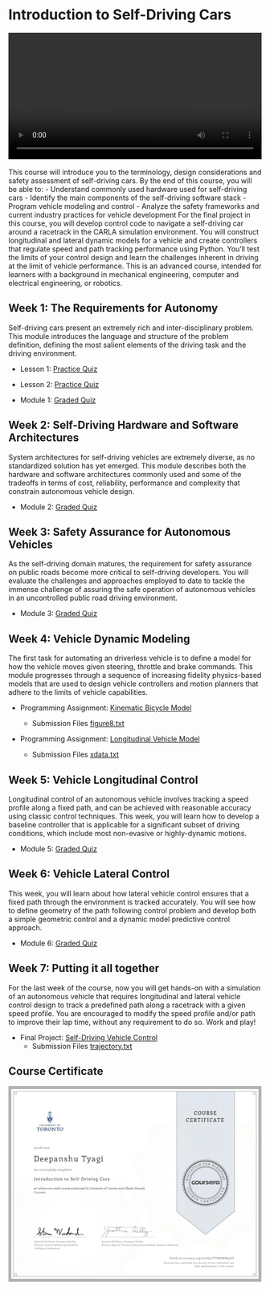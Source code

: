 # Introduction to Self-Driving Cars

<video width="100%" height="auto" loop autoplay>
  <source src="./media/video.mp4" type="video/mp4">
</video>

This course will introduce you to the terminology, design considerations and safety assessment of self-driving cars. By the end of this course, you will be able to: - Understand commonly used hardware used for self-driving cars - Identify the main components of the self-driving software stack - Program vehicle modeling and control - Analyze the safety frameworks and current industry practices for vehicle development For the final project in this course, you will develop control code to navigate a self-driving car around a racetrack in the CARLA simulation environment. You will construct longitudinal and lateral dynamic models for a vehicle and create controllers that regulate speed and path tracking performance using Python. You’ll test the limits of your control design and learn the challenges inherent in driving at the limit of vehicle performance. This is an advanced course, intended for learners with a background in mechanical engineering, computer and electrical engineering, or robotics.

## Week 1: The Requirements for Autonomy

Self-driving cars present an extremely rich and inter-disciplinary problem. This module introduces the language and structure of the problem definition, defining the most salient elements of the driving task and the driving environment.

- Lesson 1: [Practice Quiz](./Week_1/Lesson_1_Practice_Quiz.pdf)

- Lesson 2: [Practice Quiz](./Week_1/Lesson_2_Practice_Quiz.pdf)

- Module 1: [Graded Quiz](./Week_1/Module_1_Graded_Quiz.pdf)

## Week 2: Self-Driving Hardware and Software Architectures

System architectures for self-driving vehicles are extremely diverse, as no standardized solution has yet emerged. This module describes both the hardware and software architectures commonly used and some of the tradeoffs in terms of cost, reliability, performance and complexity that constrain autonomous vehicle design.

- Module 2: [Graded Quiz](./Week_2/Module_2_Graded_Quiz.pdf)

## Week 3: Safety Assurance for Autonomous Vehicles

As the self-driving domain matures, the requirement for safety assurance on public roads become more critical to self-driving developers. You will evaluate the challenges and approaches employed to date to tackle the immense challenge of assuring the safe operation of autonomous vehicles in an uncontrolled public road driving environment.

- Module 3: [Graded Quiz](./Week_3/Module_3_Graded_Quiz.pdf)

## Week 4: Vehicle Dynamic Modeling

The first task for automating an driverless vehicle is to define a model for how the vehicle moves given steering, throttle and brake commands. This module progresses through a sequence of increasing fidelity physics-based models that are used to design vehicle controllers and motion planners that adhere to the limits of vehicle capabilities.

- Programming Assignment: [Kinematic Bicycle Model](./Week_4/Kinematic_Bicycle_Model.ipynb)
  - Submission Files [figure8.txt](./Week_4/figure8.txt)

- Programming Assignment: [Longitudinal Vehicle Model](./Week_4/Longitudinal_Vehicle_Model.ipynb)
  - Submission Files [xdata.txt](./Week_4/xdata.txt)

## Week 5: Vehicle Longitudinal Control

Longitudinal control of an autonomous vehicle involves tracking a speed profile along a fixed path, and can be achieved with reasonable accuracy using classic control techniques. This week, you will learn how to develop a baseline controller that is applicable for a significant subset of driving conditions, which include most non-evasive or highly-dynamic motions.

- Module 5: [Graded Quiz](./Week_5/Module_5_Graded_Quiz.pdf)

## Week 6: Vehicle Lateral Control

This week, you will learn about how lateral vehicle control ensures that a fixed path through the environment is tracked accurately. You will see how to define geometry of the path following control problem and develop both a simple geometric control and a dynamic model predictive control approach.

- Module 6: [Graded Quiz](./Week_6/Module_6_Graded_Quiz.pdf)

## Week 7: Putting it all together

For the last week of the course, now you will get hands-on with a simulation of an autonomous vehicle that requires longitudinal and lateral vehicle control design to track a predefined path along a racetrack with a given speed profile. You are encouraged to modify the speed profile and/or path to improve their lap time, without any requirement to do so. Work and play!

- Final Project: [Self-Driving Vehicle Control](./Week_7/final_project)
  - Submission Files [trajectory.txt](./Week_7/trajectory.txt)

## Course Certificate

![Certificate](./media/7TTXXSNW93VP.png)
